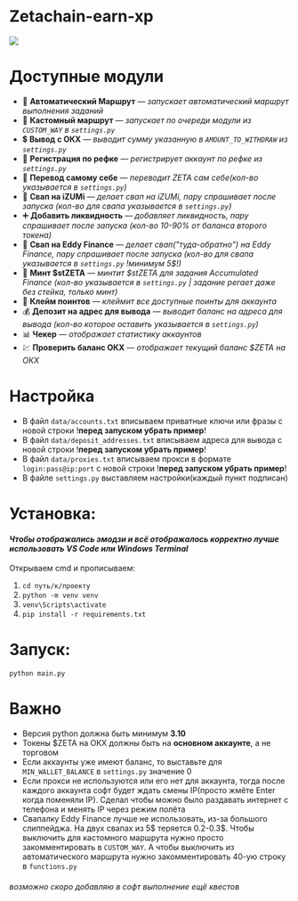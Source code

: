 # Zetachain-earn-xp
<img src="https://i.postimg.cc/kGFGQJzG/image.png" /> 

# Доступные модули
* 🧠 **Автоматический Маршрут** — _запускает автоматический маршрут выполнения заданий_
* 🧠 **Кастомный маршрут** — _запускает по очереди модули из `CUSTOM_WAY` в `settings.py`_
* 💲  **Вывод с ОКХ** — _выводит сумму указанную в  `AMOUNT_TO_WITHDRAW` из `settings.py`_
* 📝 **Регистрация по рефке** — _регистрирует аккаунт по рефке из `settings.py`_
* 💸 **Перевод самому себе** — _переводит ZETA сам себе(кол-во указывается в `settings.py`)_
* 🔄 **Свап на iZUMi** — _делает свап на iZUMi, пару спрашивает после запуска (кол-во для свапа указывается в `settings.py`)_
* ➕ **Добавить ликвидность** — _добавляет ликвидность, пару спрашивает после запуска (кол-во 10-90% от баланса второго токена)_
* 🔄 **Свап на Eddy Finance** — _делает свап("туда-обратно") на Eddy Finance, пару спрашивает после запуска (кол-во для свапа указывается в `settings.py` !минимум 5$!)_
* 🌹 **Минт $stZETA** — _минтит $stZETA для задания Accumulated Finance (кол-во указывается в `settings.py` | задание регает даже без стейка, только минт)_
* 🎁 **Клейм поинтов** — _клеймит все доступные поинты для аккаунта_
* 💰 **Депозит на адрес для вывода** — _выводит баланс на адреса для вывода (кол-во которое оставить указывается в `settings.py`)_
* 📊 **Чекер** — _отображает статистику аккаунтов_
* 💹 **Проверить баланс ОКХ** — _отображает текущий баланс $ZETA на ОКХ_

# Настройка
* В файл `data/accounts.txt` вписываем приватные ключи или фразы с новой строки !**перед запуском убрать пример**!
* В файл `data/deposit_addresses.txt` вписываем адреса для вывода с новой строки !**перед запуском убрать пример**!
* В файл `data/proxies.txt` вписываем прокси в формате `login:pass@ip:port` с новой строки !**перед запуском убрать пример**!
* В файле `settings.py` выставляем настройки(каждый пункт подписан)

# Установка:
#### *Чтобы отображались эмодзи и всё отображалось корректно лучше использовать VS Code или Windows Terminal*
Открываем cmd и прописываем:
1. `cd путь/к/проекту`
3. `python -m venv venv`
4. `venv\Scripts\activate`
5. `pip install -r requirements.txt`

# Запуск:
```
python main.py
```

# Важно
* Версия python должна быть минимум **3.10**
* Токены $ZETA на ОКХ должны быть на **основном аккаунте**, а не торговом
* Если аккаунты уже имеют баланс, то выставьте для `MIN_WALLET_BALANCE` в `settings.py` значение 0
* Если прокси не используются или его нет для аккаунта, тогда после каждого аккаунта софт будет ждать смены IP(просто жмёте Enter когда поменяли IP). Сделал чтобы можно было раздавать интернет с телефона и менять IP через режим полёта
* Свапалку Eddy Finance лучше не использовать, из-за большого слиппейджа. На двух свапах из 5$ теряется 0.2-0.3$. Чтобы выключить для кастомного маршрута нужно просто закомментировать в `CUSTOM_WAY`. А чтобы выключить из автоматического маршрута нужно закомментировать 40-ую строку в `functions.py`

###### возможно скоро добавляю в софт выполнение ещё квестов
